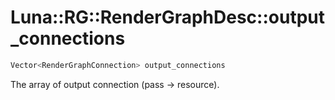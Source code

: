 # Luna::RG::RenderGraphDesc::output_connections

```c++
Vector<RenderGraphConnection> output_connections
```

The array of output connection (pass -> resource). 

